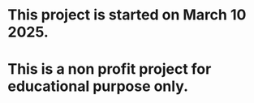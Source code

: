 # This project is started on March 10 2025.
# This is a non profit project for educational purpose only.
